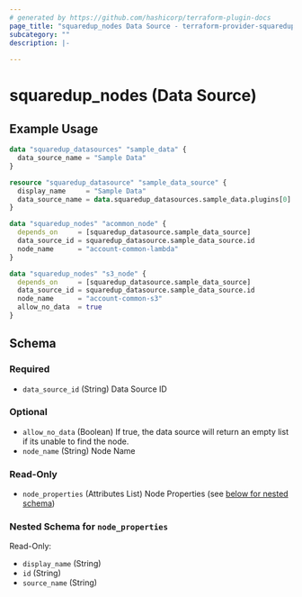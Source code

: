 ```yaml
---
# generated by https://github.com/hashicorp/terraform-plugin-docs
page_title: "squaredup_nodes Data Source - terraform-provider-squaredup"
subcategory: ""
description: |-
  
---
```


# squaredup_nodes (Data Source)



## Example Usage

```terraform
data "squaredup_datasources" "sample_data" {
  data_source_name = "Sample Data"
}

resource "squaredup_datasource" "sample_data_source" {
  display_name     = "Sample Data"
  data_source_name = data.squaredup_datasources.sample_data.plugins[0].display_name
}

data "squaredup_nodes" "acommon_node" {
  depends_on     = [squaredup_datasource.sample_data_source]
  data_source_id = squaredup_datasource.sample_data_source.id
  node_name      = "account-common-lambda"
}

data "squaredup_nodes" "s3_node" {
  depends_on     = [squaredup_datasource.sample_data_source]
  data_source_id = squaredup_datasource.sample_data_source.id
  node_name      = "account-common-s3"
  allow_no_data  = true
}
```

<!-- schema generated by tfplugindocs -->
## Schema

### Required

- `data_source_id` (String) Data Source ID

### Optional

- `allow_no_data` (Boolean) If true, the data source will return an empty list if its unable to find the node.
- `node_name` (String) Node Name

### Read-Only

- `node_properties` (Attributes List) Node Properties (see [below for nested schema](#nestedatt--node_properties))

<a id="nestedatt--node_properties"></a>
### Nested Schema for `node_properties`

Read-Only:

- `display_name` (String)
- `id` (String)
- `source_name` (String)
